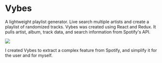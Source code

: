 # Vybes
A lightweight playlist generator. Live search multiple artists and create a
playlist of randomized tracks. Vybes was created using React and Redux. It pulls
artist, album, track data, and search information from Spotify's API.

![](./vybes.gif)

I created Vybes to extract a complex feature from Spotify, and simplify it for
the user and for myself. 
